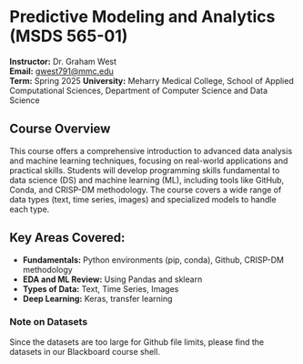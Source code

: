 # Predictive Modeling and Analytics (MSDS 565-01)
**Instructor:** Dr. Graham West  
**Email:** gwest791@mmc.edu  
**Term:** Spring 2025
**University:** Meharry Medical College, School of Applied Computational Sciences, Department of Computer Science and Data Science

## Course Overview
This course offers a comprehensive introduction to advanced data analysis and machine learning techniques, focusing on real-world applications and practical skills. Students will develop programming skills fundamental to data science (DS) and machine learning (ML), including tools like GitHub, Conda, and CRISP-DM methodology. The course covers a wide range of data types (text, time series, images) and specialized models to handle each type.

## Key Areas Covered:
- **Fundamentals:** Python environments (pip, conda), Github, CRISP-DM methodology
- **EDA and ML Review:** Using Pandas and sklearn
- **Types of Data:** Text, Time Series, Images
- **Deep Learning:** Keras, transfer learning

### Note on Datasets
Since the datasets are too large for Github file limits, please find the datasets in our Blackboard course shell.
